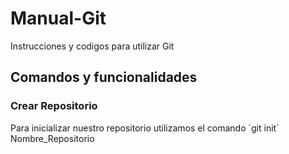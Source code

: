 # Manual-Git
Instrucciones y codigos para utilizar Git

## Comandos y funcionalidades

### Crear Repositorio

Para inicializar nuestro repositorio utilizamos el comando ´git init´ Nombre_Repositorio 


